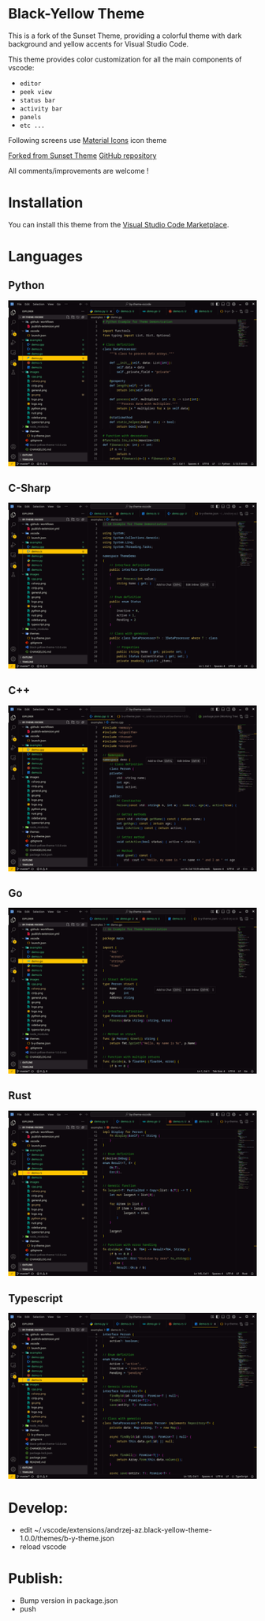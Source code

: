 # Black-Yellow Theme

This is a fork of the Sunset Theme, providing a colorful theme with dark background and yellow accents for Visual Studio Code.

This theme provides color customization for all the main components of vscode:
* `editor`
* `peek view`
* `status bar`
* `activity bar`
* `panels`
* `etc ...`

Following screens use [Material Icons](https://marketplace.visualstudio.com/items?itemName=PKief.material-icon-theme) icon theme

[Forked from Sunset Theme](https://github.com/Swiiip/sunset-theme-vscode.git)
[GitHub repository](https://github.com/azakharchenko-msol/by-theme-vscode)

All comments/improvements are welcome !

# Installation

You can install this theme from the [Visual Studio Code Marketplace](https://marketplace.visualstudio.com/items?itemName=Andrzej-AZ.black-yellow-theme).

# Languages
## Python
![alt](images/python.png)
## C-Sharp
![alt](images/csharp.png)
## C++
![alt](images/cpp.png)
## Go
![alt](images/go.png)
## Rust
![alt](images/rust.png)
## Typescript
![alt](images/typescript.png)

# Develop:
 - edit ~/.vscode/extensions/andrzej-az.black-yellow-theme-1.0.0/themes/b-y-theme.json 
 - reload vscode
# Publish:
 - Bump version in package.json
 - push
